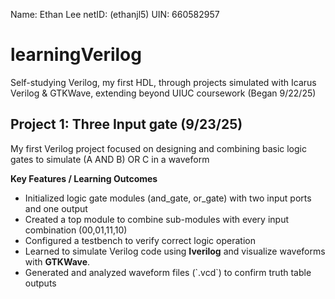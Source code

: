 Name: Ethan Lee netID: (ethanjl5) UIN: 660582957
# learningVerilog
Self-studying Verilog, my first HDL, through projects simulated with Icarus Verilog & GTKWave, extending beyond UIUC coursework (Began 9/22/25)

## Project 1: Three Input  gate (9/23/25)
My first Verilog project focused on designing and combining basic logic gates to simulate (A AND B) OR C in a waveform

**Key Features / Learning Outcomes**  
- Initialized logic gate modules (and_gate, or_gate) with two input ports and one output
- Created a top module to combine sub-modules with every input combination (00,01,11,10)
- Configured a testbench to verify correct logic operation
- Learned to simulate Verilog code using **Iverilog** and visualize waveforms with **GTKWave**.
- Generated and analyzed waveform files (\`.vcd\`) to confirm truth table outputs
